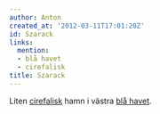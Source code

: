 ```yaml
---
author: Anton
created_at: '2012-03-11T17:01:20Z'
id: Szarack
links:
  mention:
  - blå havet
  - cirefalisk
title: Szarack
---
```


Liten [cirefalisk] hamn i västra [blå havet].

  [cirefalisk]: cirefalisk
  [blå havet]: blå_havet

